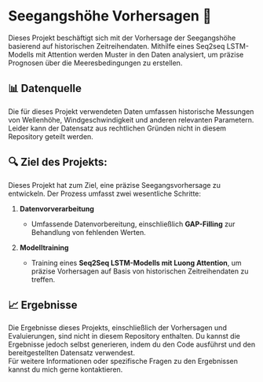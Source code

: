 # Seegangshöhe Vorhersagen  🌊
Dieses Projekt beschäftigt sich mit der Vorhersage der Seegangshöhe basierend auf historischen Zeitreihendaten. Mithilfe eines Seq2seq LSTM-Modells mit Attention werden Muster in den Daten analysiert, um präzise Prognosen über die Meeresbedingungen zu erstellen.
## 📊 Datenquelle
Die für dieses Projekt verwendeten Daten umfassen historische Messungen von Wellenhöhe, Windgeschwindigkeit und anderen relevanten Parametern. Leider kann der Datensatz aus rechtlichen Gründen nicht in diesem Repository geteilt werden.  

## 🔍 Ziel des Projekts:


Dieses Projekt hat zum Ziel, eine präzise Seegangsvorhersage zu entwickeln. Der Prozess umfasst zwei wesentliche Schritte:

1. **Datenvorverarbeitung**  
   - Umfassende Datenvorbereitung, einschließlich **GAP-Filling** zur Behandlung von fehlenden Werten.

2. **Modelltraining**  
   - Training eines **Seq2Seq LSTM-Modells mit Luong Attention**, um präzise Vorhersagen auf Basis von historischen Zeitreihendaten zu treffen.

## 📈 Ergebnisse 
Die Ergebnisse dieses Projekts, einschließlich der Vorhersagen und Evaluierungen, sind nicht in diesem Repository enthalten. Du kannst die Ergebnisse jedoch selbst generieren, indem du den Code ausführst und den bereitgestellten Datensatz verwendest.  
Für weitere Informationen oder spezifische Fragen zu den Ergebnissen kannst du mich gerne kontaktieren.
